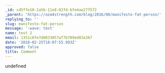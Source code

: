 ```yaml
---
_id: cd5ffe10-1a56-11e8-82fd-bfe4ae27f572
_parent: 'https://aim4strength.com/blog/2016/08/manifesto-fat-person/'
replying_to: ''
slug: manifesto-fat-person
message: ':wave: test'
name: test 2
email: 1351c6fe7d0033057af7b709ed83a367
date: '2018-02-25T18:07:55.993Z'
approved: false
title: Comment
---
```

undefined
